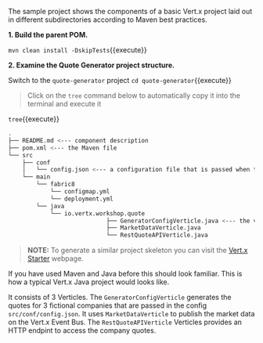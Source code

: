 The sample project shows the components of a basic Vert.x project laid out in different
subdirectories according to Maven best practices.

**1. Build the parent POM.**

``mvn clean install -DskipTests``{{execute}}

**2. Examine the Quote Generator project structure.**

Switch to the ``quote-generator`` project
``cd quote-generator``{{execute}}

> Click on the `tree` command below to automatically copy it into the terminal and execute it

``tree``{{execute}}

```sh
.
├── README.md <--- component description
├── pom.xml <--- the Maven file
└── src
    ├── conf
    │   └── config.json <--- a configuration file that is passed when the application starts
    └── main
        └── fabric8
            └── configmap.yml
            └── deployment.yml
        └── java
            └── io.vertx.workshop.quote
                            ├── GeneratorConfigVerticle.java <--- the verticles
                            ├── MarketDataVerticle.java
                            └── RestQuoteAPIVerticle.java

```

>**NOTE:** To generate a similar project skeleton you can visit the [Vert.x Starter](http://start.vertx.io/) webpage.

If you have used Maven and Java before this should look familiar. This is how a typical Vert.x Java project would looks like.

It consists of 3 Verticles. The `GeneratorConfigVerticle` generates the quotes for 3 fictional companies that are passed in the config `src/conf/config.json`. It uses `MarketDataVerticle` to publish the market data on the Vert.x Event Bus. The `RestQuoteAPIVerticle` Verticles provides an HTTP endpint to access the company quotes.
